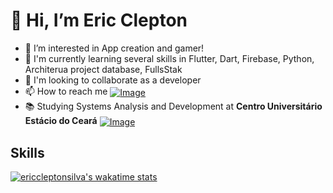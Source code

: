 
<div>
<h1>👋 Hi, I’m Eric Clepton</h1>
<ul>
<li>👀 I’m interested in App creation and gamer!</li>
<li>🌱 I'm currently learning several skills in Flutter, Dart, Firebase, Python, Architerua project database, FullsStak
</li>
<li>💞️ I'm looking to collaborate as a developer</li>
<li>📫 How to reach me <a href="https://www.linkedin.com/in/ericclepton/"> <img align="center"alt="Image" height="auto" width="auto" src="https://img.shields.io/badge/LinkedIn-0077B5?style=for-the-badge&logo=linkedin&logoColor=white"/></a></li>
<li>📚 Studying Systems Analysis and Development at <strong>Centro Universitário Estácio do Ceará</strong> <a href="https://estacio.br/"> <img align="center"alt="Image" height="auto" width="auto" src="https://portal.estacio.br/img/logo-estacio-horizontal.png"/></a>
 </li>
</ul>
</div>

<!--- 

![uncached image](http://www.plantuml.com/plantuml/proxy?cache=no&src=https://raw.githubusercontent.com/ericcleptonsilva/ericcleptonsilva/main/src/Skills/skills.puml)
---->
## Skills

[![ericcleptonsilva's wakatime stats](https://github-readme-stats-profile-eric.vercel.app/api/wakatime?username=ericcleptonsilva&layout=compact)](https://github.com/ericcleptonsilva/github-readme-stats)



